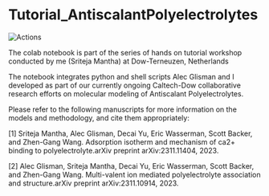 # Tutorial_AntiscalantPolyelectrolytes

![Actions](https://github.com/sritejamantha/Tutorial_AntiscalantPolyelectrolytes/actions/workflows/ci.yml/badge.svg?branch=main)

The colab notebook is part of the series of hands on tutorial workshop conducted by me (Sriteja Mantha) at Dow-Terneuzen, Netherlands

The notebook integrates python and shell scripts Alec Glisman and I developed as part of our currently ongoing Caltech-Dow collaborative research efforts on molecular modeling of Antiscalant Polyelectrolytes.

Please refer to the following manuscripts for more information on the models and methodology, and cite them appropriately:

[1] Sriteja Mantha, Alec Glisman, Decai Yu, Eric Wasserman, Scott Backer, and Zhen-Gang Wang. Adsorption isotherm and mechanism of ca2+ binding to polyelectrolyte.arXiv preprint arXiv:2311.11404, 2023.

[2] Alec Glisman, Sriteja Mantha, Decai Yu, Eric Wasserman, Scott Backer, and Zhen-Gang Wang. Multi-valent ion mediated polyelectrolyte association and structure.arXiv preprint arXiv:2311.10914, 2023.
